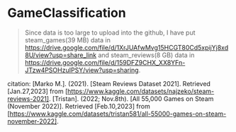 # GameClassification
> Since data is too large to upload into the github, I have put 
  >steam_games(39 MB) data in https://drive.google.com/file/d/1XrJUAfwMvg15HCGT80Cd5xpijYj8xd8U/view?usp=share_link and 
  >steam_reviews(8 GB) data in https://drive.google.com/file/d/159DFZ9CHX_XX8YFn-JTzw4PSOHzuIPSY/view?usp=sharing.


citation:
[Marko M.]. (2021). [Steam Reviews Dataset 2021]. Retrieved [Jan.27,2023] from [https://www.kaggle.com/datasets/najzeko/steam-reviews-2021].
[Tristan]. (2022; Nov.8th). [All 55,000 Games on Steam (November 2022)]. Retrieved [Feb.10,2023] from [https://www.kaggle.com/datasets/tristan581/all-55000-games-on-steam-november-2022].
